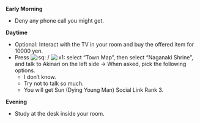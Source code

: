 **Early Morning**

- Deny any phone call you might get.

**Daytime**

- Optional: Interact with the TV in your room and buy the offered item for 10000 yen.
- Press ![:sq:](/assets/square.png) / ![:x1:](/assets/x1.png) select “Town Map”, then select “Naganaki Shrine”, and talk to Akinari on the left side -> When asked, pick the following options.
  - I don’t know.
  - Try not to talk so much.
  - You will get Sun (Dying Young Man) Social Link Rank 3.

**Evening**

- Study at the desk inside your room.
